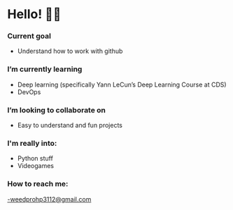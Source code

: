 # Hello! 🙋‍♂️


###  Current goal
 - Understand how to work with github
###  I’m currently learning
 - Deep learning (specifically Yann LeCun’s Deep Learning Course at CDS)
 - DevOps
###  I’m looking to collaborate on
 - Easy to understand and fun projects
###  I'm really into:
 - Python stuff
 - Videogames 
 
###  How to reach me:
 -weedprohp3112@gmail.com
